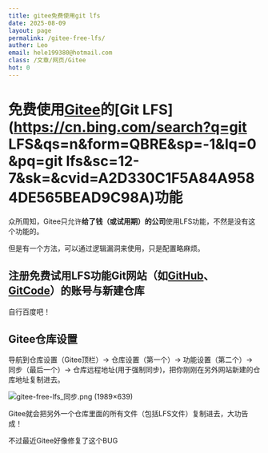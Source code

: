 ```yaml
---
title: gitee免费使用git lfs
date: 2025-08-09
layout: page
permalink: /gitee-free-lfs/
auther: Leo
email: hele199380@hotmail.com
class: /文章/网页/Gitee
hot: 0
---
```


# 免费使用[Gitee](https://gitee.com/)的[Git LFS](https://cn.bing.com/search?q=git LFS&qs=n&form=QBRE&sp=-1&lq=0&pq=git lfs&sc=12-7&sk=&cvid=A2D330C1F5A84A9584DE565BEAD9C98A)功能

众所周知，Gitee只允许**给了钱（或试用期）的公司**使用LFS功能，不然是没有这个功能的。

但是有一个方法，可以通过逻辑漏洞来使用，只是配置略麻烦。

## 注册免费试用LFS功能Git网站（如[GitHub](https://github.com)、[GitCode](https://gitcode.com)）的账号与新建仓库

自行百度吧！

## Gitee仓库设置

导航到仓库设置（Gitee顶栏）$\rightarrow$ 仓库设置（第一个）$\rightarrow$ 功能设置（第二个）$\rightarrow$ 同步（最后一个）$\rightarrow$ 仓库远程地址(用于强制同步)，把你刚刚在另外网站新建的仓库地址复制进去。

![gitee-free-lfs_同步.png (1989×639)](https://gitee.com/Leo-hele/leo-hele.github.io-images/raw/main/gitee-free-lfs_同步.png)

Gitee就会把另外一个仓库里面的所有文件（包括LFS文件）复制进去，大功告成！

不过最近Gitee好像修复了这个BUG